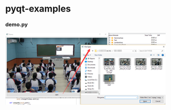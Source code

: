 # pyqt-examples

### demo.py

  ![known](https://github.com/bluesky0125/pyqt-examples/blob/master/demo.png)
